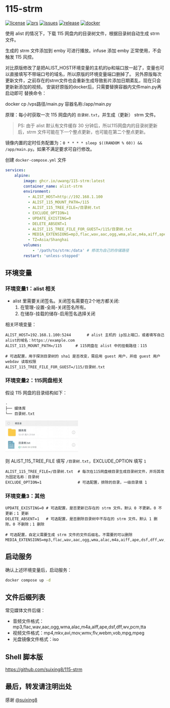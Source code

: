 [license]: /LICENSE
[license-badge]: https://img.shields.io/github/license/Akimio521/AutoFilm?style=flat-square&a=1
[prs]: https://github.com/uwang/115-strm
[prs-badge]: https://img.shields.io/badge/PRs-welcome-brightgreen.svg?style=flat-square
[issues]: https://github.com/uwang/115-strm/issues/new
[issues-badge]: https://img.shields.io/badge/Issues-welcome-brightgreen.svg?style=flat-square
[release]: https://github.com/uwang/115-strm/releases/latest
[release-badge]: https://img.shields.io/github/v/release/uwang/115-strm?style=flat-square
[docker]: https://hub.docker.com/r/uwang/115-strm
[docker-badge]: https://img.shields.io/docker/pulls/uwang/115-strm?color=%2348BB78&logo=docker&label=pulls

# 115-strm

[![license][license-badge]][license]
[![prs][prs-badge]][prs]
[![issues][issues-badge]][issues]
[![release][release-badge]][release]
[![docker][docker-badge]][docker]

使用 alist 的情况下，下载 115 网盘内的目录树文件，根据目录树自动生成 strm 文件。

生成的 strm 文件添加到 emby 可进行播放。infuse 添加 emby 正常使用，不会触发 115 风控。

对比原版修改了是把ALIST_HOST环境变量的主机的ip和端口放一起了，变量也可以直接填写不带端口号的域名，所以原版的环境变量端口删掉了。
另外原版每次更新文件，之前存在的strm文件也会重新生成导致影片添加日期紊乱，现在只会更新新添加的视频。
安装好原版的docker后，只需要替换容器内文件main.py再启动即可
替换命令：

docker cp /vps路径/main.py 容器名称:/app/main.py




原理：每小时获取一次 115 网盘内的 `目录树.txt`，并生成（更新） strm 文件。
>PS: 由于 alist 默认有文件缓存 30 分钟后，所以115网盘内的目录树更新后，strm 文件可能在下一个整点更新，也可能在第二个整点更新。

镜像内置的定时任务配置为：`0 * * * * sleep $((RANDOM % 60)) && /app/main.py`。如果不满足要求可自行修改。

创建 `docker-compose.yml` 文件

```yml
services:
    alpine:
        image: ghcr.io/uwang/115-strm:latest
        container_name: alist-strm
        environment:
          - ALIST_HOST=http://192.168.1.100
          - ALIST_115_MOUNT_PATH=/115
          - ALIST_115_TREE_FILE=/目录树.txt
          - EXCLUDE_OPTION=1
          - UPDATE_EXISTING=0
          - DELETE_ABSENT=1
          - ALIST_115_TREE_FILE_FOR_GUEST=/115/目录树.txt
          - MEDIA_EXTENSIONS=mp3,flac,wav,aac,ogg,wma,alac,m4a,aiff,ape,dsf,dff,wv,pcm,tta,mp4,mkv,avi,mov,wmv,flv,webm,vob,mpg,mpeg,iso
          - TZ=Asia/Shanghai
        volumes:
            - '/path/to/strm:/data' # 修改为自己的存储路径
        restart: 'unless-stopped'
```

## 环境变量

### 环境变量1：alist 相关

- alist 里需要关闭签名。关闭签名需要在2个地方都关闭:
    1. 在管理-设置-全局-关闭签名所有。
    2. 在储存-挂载的储存-启用签名选择关闭

相关环境变量：

```env
ALIST_HOST=192.168.1.100:5244       # alist 主机的 ip加上端口，或者填写自己alist的域名：https://example.com
ALIST_115_MOUNT_PATH=/115      # 115网盘在 alist 中的挂载路径：115

# 可选配置，用于探测目录树的 sha1 是否改变，需启用 guest 用户，并给 guest 用户 webdav 读取权限
ALIST_115_TREE_FILE_FOR_GUEST=/115/目录树.txt
```

### 环境变量2：115网盘相关

假设 115 网盘的目录结构如下：

```txt
.
├── 媒体库
└── 目录树.txt
```

<img src="./img/115.png" alt="115目录结构" width="230" height="100">

则 ALIST_115_TREE_FILE 填写 `/目录树.txt`，EXCLUDE_OPTION 填写 `1`

```env
ALIST_115_TREE_FILE=/目录树.txt  # 每次在115网盘根目录生成目录树文件，并将其改为固定名称：目录树
EXCLUDE_OPTION=1                # 可选配置，排除的目录，一级目录填 1
```

### 环境变量3：其他

```env
UPDATE_EXISTING=0 # 可选配置，是否更新已存在的 strm 文件。默认 0 不更新。0 不更新；1 更新
DELETE_ABSENT=1   # 可选配置，是否删除目录树中不存在的 strm 文件。默认 1 删除。0 不删除；1 删除

# 可选配置，自定义需要生成 strm 文件的文件后缀名，不需要的可以删除
MEDIA_EXTENSIONS=mp3,flac,wav,aac,ogg,wma,alac,m4a,aiff,ape,dsf,dff,wv,pcm,tta,mp4,mkv,avi,mov,wmv,flv,webm,vob,mpg,mpeg,iso
```

## 启动服务

确认上述环境变量后，启动服务：

```bash
docker compose up -d
```

## 文件后缀列表

常见媒体文件后缀：

- 音频文件格式：mp3,flac,wav,aac,ogg,wma,alac,m4a,aiff,ape,dsf,dff,wv,pcm,tta
- 视频文件格式：mp4,mkv,avi,mov,wmv,flv,webm,vob,mpg,mpeg
- 光盘镜像文件格式：iso

## Shell 脚本版

<https://github.com/suixing8/115-strm>

## 最后，转发请注明出处

感谢 [@suixing8](https://github.com/suixing8)
